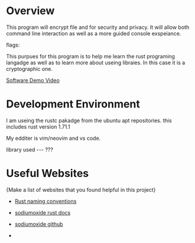 # Overview
This program will encrypt file and for security and privacy. It will allow both command line interaction 
as well as a more guided console exspeiance.

flags:

This purpues for this program is to help me learn the rust programing langadge as well as to learn more about
useing libraies. In this case it is a cryptographic one.

[Software Demo Video](http://youtube.link.goes.here)

# Development Environment

I am useing the rustc pakadge from the ubuntu apt repositories.
this includes rust version 1.71.1

My edditer is vim/neovim and vs code.

library used --- ???

# Useful Websites

{Make a list of websites that you found helpful in this project}
* [Rust naming conventions](https://rust-lang.github.io/api-guidelines/naming.html#:~:text=Basic%20Rust%20naming%20conventions%20are%20described%20in%20RFC%20430.&text=snake_case!&text=In%20UpperCamelCase%20%2C%20acronyms%20and%20contractions,are%20lower%2Dcased:%20is_xid_start%20.)

* [sodiumoxide rust docs](https://docs.rs/sodiumoxide/latest/sodiumoxide/crypto/box_/index.html)

* [sodiumoxide github](https://github.com/sodiumoxide/sodiumoxide)

* []()
